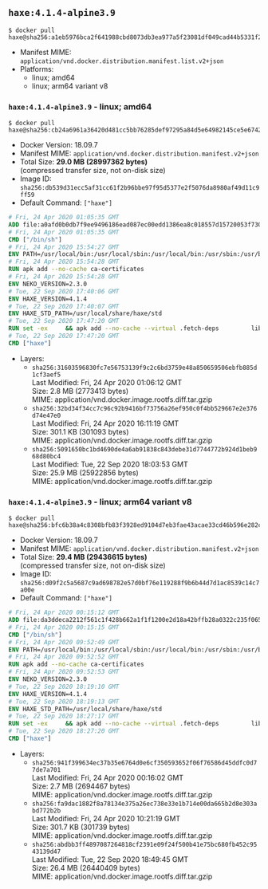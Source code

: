 ## `haxe:4.1.4-alpine3.9`

```console
$ docker pull haxe@sha256:a1eb5976bca2f641988cbd8073db3ea977a5f23081df049cad44b5331f2b2a19
```

-	Manifest MIME: `application/vnd.docker.distribution.manifest.list.v2+json`
-	Platforms:
	-	linux; amd64
	-	linux; arm64 variant v8

### `haxe:4.1.4-alpine3.9` - linux; amd64

```console
$ docker pull haxe@sha256:cb24a6961a36420d481cc5bb76285def97295a84d5e64982145ce5e6742f6eaf
```

-	Docker Version: 18.09.7
-	Manifest MIME: `application/vnd.docker.distribution.manifest.v2+json`
-	Total Size: **29.0 MB (28997362 bytes)**  
	(compressed transfer size, not on-disk size)
-	Image ID: `sha256:db539d31ecc5af31cc61f2b96bbe97f95d5377e2f5076da8980af49d11c9ff59`
-	Default Command: `["haxe"]`

```dockerfile
# Fri, 24 Apr 2020 01:05:35 GMT
ADD file:a0afd0b0db7f9ee9496186ead087ec00edd1386ea8c018557d15720053f7308e in / 
# Fri, 24 Apr 2020 01:05:35 GMT
CMD ["/bin/sh"]
# Fri, 24 Apr 2020 15:54:27 GMT
ENV PATH=/usr/local/bin:/usr/local/sbin:/usr/local/bin:/usr/sbin:/usr/bin:/sbin:/bin
# Fri, 24 Apr 2020 15:54:28 GMT
RUN apk add --no-cache ca-certificates
# Fri, 24 Apr 2020 15:54:28 GMT
ENV NEKO_VERSION=2.3.0
# Tue, 22 Sep 2020 17:40:06 GMT
ENV HAXE_VERSION=4.1.4
# Tue, 22 Sep 2020 17:40:07 GMT
ENV HAXE_STD_PATH=/usr/local/share/haxe/std
# Tue, 22 Sep 2020 17:47:20 GMT
RUN set -ex 	&& apk add --no-cache --virtual .fetch-deps 		libressl 		tar 		git 		&& wget -O neko.tar.gz "https://github.com/HaxeFoundation/neko/archive/v2-3-0/neko-2.3.0.tar.gz" 	&& echo "850e7e317bdaf24ed652efeff89c1cb21380ca19f20e68a296c84f6bad4ee995 *neko.tar.gz" | sha256sum -c - 	&& mkdir -p /usr/src/neko 	&& tar -xC /usr/src/neko --strip-components=1 -f neko.tar.gz 	&& rm neko.tar.gz 	&& apk add --no-cache --virtual .neko-build-deps 		apache2-dev 		cmake 		gc-dev 		gcc 		gtk+2.0-dev 		libc-dev 		linux-headers 		mariadb-dev 		mbedtls-dev 		ninja 		sqlite-dev 	&& cd /usr/src/neko 	&& cmake -GNinja -DNEKO_JIT_DISABLE=ON -DRELOCATABLE=OFF -DRUN_LDCONFIG=OFF . 	&& ninja 	&& ninja install 		&& git clone --recursive --depth 1 --branch 4.1.4 "https://github.com/HaxeFoundation/haxe.git" /usr/src/haxe 	&& cd /usr/src/haxe 	&& mkdir -p $HAXE_STD_PATH 	&& cp -r std/* $HAXE_STD_PATH 	&& apk add --no-cache --virtual .haxe-build-deps 		pcre-dev 		zlib-dev 		mbedtls-dev 		make 				opam 		aspcud 		m4 		unzip 		patch 		musl-dev 						ocaml-compiler-libs 		ocaml-ocamldoc 				&& opam init --compiler=4.11.0 --disable-sandboxing 	&& eval $(opam env) 	&& opam pin add haxe . --no-action 	&& opam install haxe --deps-only --yes 	&& make 	&& eval $(opam env --revert) 		&& mkdir -p /usr/local/bin 	&& cp haxe haxelib /usr/local/bin 	&& mkdir -p $HAXE_STD_PATH 	&& cp -r std/* $HAXE_STD_PATH 	&& mkdir -p /haxelib 	&& cd / && haxelib setup /haxelib 		&& runDeps="$( 		scanelf --needed --nobanner --recursive /usr/local 			| awk '{ gsub(/,/, "\nso:", $2); print "so:" $2 }' 			| sort -u 			| xargs -r apk info --installed 			| sort -u 	)" 	&& apk add --virtual .haxe-rundeps $runDeps 	&& apk del .fetch-deps .neko-build-deps .haxe-build-deps 		&& rm -rf ~/.opam 		&& rm -rf /usr/src/neko /usr/src/haxe
# Tue, 22 Sep 2020 17:47:20 GMT
CMD ["haxe"]
```

-	Layers:
	-	`sha256:31603596830fc7e56753139f9c2c6bd3759e48a850659506ebfb885d1cf3aef5`  
		Last Modified: Fri, 24 Apr 2020 01:06:12 GMT  
		Size: 2.8 MB (2773413 bytes)  
		MIME: application/vnd.docker.image.rootfs.diff.tar.gzip
	-	`sha256:32bd34f34cc7c96c92b9416bf73756a26ef950c0f4bb529667e2e376d74e47e0`  
		Last Modified: Fri, 24 Apr 2020 16:11:19 GMT  
		Size: 301.1 KB (301093 bytes)  
		MIME: application/vnd.docker.image.rootfs.diff.tar.gzip
	-	`sha256:5091650bc1bd4690de4a6ab91838c843debe31d7744772b924d1beb968d80bc4`  
		Last Modified: Tue, 22 Sep 2020 18:03:53 GMT  
		Size: 25.9 MB (25922856 bytes)  
		MIME: application/vnd.docker.image.rootfs.diff.tar.gzip

### `haxe:4.1.4-alpine3.9` - linux; arm64 variant v8

```console
$ docker pull haxe@sha256:bfc6b38a4c8308bfb83f3928ed9104d7eb3fae43acae33cd46b596e282c03cea
```

-	Docker Version: 18.09.7
-	Manifest MIME: `application/vnd.docker.distribution.manifest.v2+json`
-	Total Size: **29.4 MB (29436615 bytes)**  
	(compressed transfer size, not on-disk size)
-	Image ID: `sha256:d09f2c5a5687c9ad698782e57d0bf76e119288f9b6b44d7d1ac8539c14c7a00e`
-	Default Command: `["haxe"]`

```dockerfile
# Fri, 24 Apr 2020 00:15:12 GMT
ADD file:da3ddeca2212f561c1f428b662a1f1f1200e2d18a42bffb28a0322c235f06582 in / 
# Fri, 24 Apr 2020 00:15:15 GMT
CMD ["/bin/sh"]
# Fri, 24 Apr 2020 09:52:49 GMT
ENV PATH=/usr/local/bin:/usr/local/sbin:/usr/local/bin:/usr/sbin:/usr/bin:/sbin:/bin
# Fri, 24 Apr 2020 09:52:52 GMT
RUN apk add --no-cache ca-certificates
# Fri, 24 Apr 2020 09:52:53 GMT
ENV NEKO_VERSION=2.3.0
# Tue, 22 Sep 2020 18:19:10 GMT
ENV HAXE_VERSION=4.1.4
# Tue, 22 Sep 2020 18:19:13 GMT
ENV HAXE_STD_PATH=/usr/local/share/haxe/std
# Tue, 22 Sep 2020 18:27:17 GMT
RUN set -ex 	&& apk add --no-cache --virtual .fetch-deps 		libressl 		tar 		git 		&& wget -O neko.tar.gz "https://github.com/HaxeFoundation/neko/archive/v2-3-0/neko-2.3.0.tar.gz" 	&& echo "850e7e317bdaf24ed652efeff89c1cb21380ca19f20e68a296c84f6bad4ee995 *neko.tar.gz" | sha256sum -c - 	&& mkdir -p /usr/src/neko 	&& tar -xC /usr/src/neko --strip-components=1 -f neko.tar.gz 	&& rm neko.tar.gz 	&& apk add --no-cache --virtual .neko-build-deps 		apache2-dev 		cmake 		gc-dev 		gcc 		gtk+2.0-dev 		libc-dev 		linux-headers 		mariadb-dev 		mbedtls-dev 		ninja 		sqlite-dev 	&& cd /usr/src/neko 	&& cmake -GNinja -DNEKO_JIT_DISABLE=ON -DRELOCATABLE=OFF -DRUN_LDCONFIG=OFF . 	&& ninja 	&& ninja install 		&& git clone --recursive --depth 1 --branch 4.1.4 "https://github.com/HaxeFoundation/haxe.git" /usr/src/haxe 	&& cd /usr/src/haxe 	&& mkdir -p $HAXE_STD_PATH 	&& cp -r std/* $HAXE_STD_PATH 	&& apk add --no-cache --virtual .haxe-build-deps 		pcre-dev 		zlib-dev 		mbedtls-dev 		make 				opam 		aspcud 		m4 		unzip 		patch 		musl-dev 						ocaml-compiler-libs 		ocaml-ocamldoc 				&& opam init --compiler=4.11.0 --disable-sandboxing 	&& eval $(opam env) 	&& opam pin add haxe . --no-action 	&& opam install haxe --deps-only --yes 	&& make 	&& eval $(opam env --revert) 		&& mkdir -p /usr/local/bin 	&& cp haxe haxelib /usr/local/bin 	&& mkdir -p $HAXE_STD_PATH 	&& cp -r std/* $HAXE_STD_PATH 	&& mkdir -p /haxelib 	&& cd / && haxelib setup /haxelib 		&& runDeps="$( 		scanelf --needed --nobanner --recursive /usr/local 			| awk '{ gsub(/,/, "\nso:", $2); print "so:" $2 }' 			| sort -u 			| xargs -r apk info --installed 			| sort -u 	)" 	&& apk add --virtual .haxe-rundeps $runDeps 	&& apk del .fetch-deps .neko-build-deps .haxe-build-deps 		&& rm -rf ~/.opam 		&& rm -rf /usr/src/neko /usr/src/haxe
# Tue, 22 Sep 2020 18:27:20 GMT
CMD ["haxe"]
```

-	Layers:
	-	`sha256:941f399634ec37b35e6764d0e6cf350593652f06f76586d45ddfc0d77de7a701`  
		Last Modified: Fri, 24 Apr 2020 00:16:02 GMT  
		Size: 2.7 MB (2694467 bytes)  
		MIME: application/vnd.docker.image.rootfs.diff.tar.gzip
	-	`sha256:fa9dac1882f8a78134e375a26ec738e33e1b714e00da665b2d8e303abd772b2b`  
		Last Modified: Fri, 24 Apr 2020 10:21:19 GMT  
		Size: 301.7 KB (301739 bytes)  
		MIME: application/vnd.docker.image.rootfs.diff.tar.gzip
	-	`sha256:abdbb3ff4897087264818cf2391e09f24f500b41e75bc680fb452c9543139d47`  
		Last Modified: Tue, 22 Sep 2020 18:49:45 GMT  
		Size: 26.4 MB (26440409 bytes)  
		MIME: application/vnd.docker.image.rootfs.diff.tar.gzip

